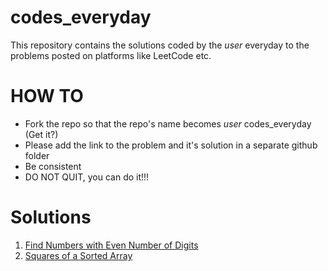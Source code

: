 # codes_everyday
This repository contains the solutions coded by the _user_ everyday to the problems posted on platforms like LeetCode etc.

# HOW TO
- Fork the repo so that the repo's name becomes _user_ codes_everyday (Get it?)
- Please add the link to the problem and it's solution in a separate github folder
- Be consistent
- DO NOT QUIT, you can do it!!!
 
 # Solutions
 1. [Find Numbers with Even Number of Digits](https://github.com/Shivam-Bhardwaj/codes_everyday/tree/main/solutions/problem_1)
 2. [Squares of a Sorted Array](https://github.com/Shivam-Bhardwaj/codes_everyday/blob/main/solutions/problem_2/977.%20Squares%20of%20a%20Sorted%20Array)
